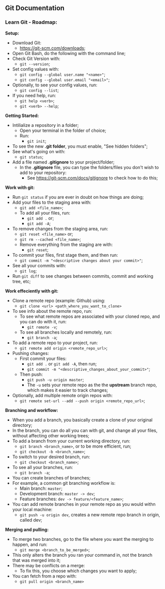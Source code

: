 ## Git Documentation

### Learn Git - Roadmap:

**Setup:**

- Download Git:
  - https://git-scm.com/downloads;
- Open Git Bash, do the following with the command line;
- Check Git Version with:
  - `git --version`;
- Set config values with:
  - `git config --global user.name "<name>"`;
  - `git config --global user.email "<email>"`;
- Optionally, to see your config values, run:
  - `git config --list`;
- If you need help, run:
  - `git help <verb>`;
  - `git <verb> --help`;

**Getting Started:**

- Intilialize a repository in a folder;
  - Open your terminal in the folder of choice;
  - Run:
    - `git init`;
- To see the new **.git folder**, you must enable, "See hidden folders";
- See what's going on with:
  - `git status`;
- Add a file named **.gitignore** to your project/folder;
  - In the **.gitignore** file, you can type the folders/files you don't wish to add to your repository:
    - See https://git-scm.com/docs/gitignore to check how to do this;

**Work with git:**

- Run `git status` if you are ever in doubt on how things are doing;
- Add your files to the staging area with:
  - `git add <file_name>`;
  - To add all your files, run:
    - `git add .` or;
    - `git add -A`;
- To remove changes from the staging area, run:
  - `git reset <file_name>` or;
  - `git rm --cached <file_name>`;
  - Remove everything from the staging are with:
    - `git reset`;
- To commit your files, first stage them, and then run:
  - `git commit -m "<descriptive changes about your commit>"`;
- See all your commits with:
  - `git log`;
- Run `git diff` to see changes between commits, commit and working tree, etc;

**Work effeciently with git:**

- Clone a remote repo (example: Github) using:
  - `git clone <url> <path_where_you_want_to_clone>`
- To see info about the remote repo, run:
  - To see what remote repos are associated with your cloned repo, and you can do with it, run:
    - `git remote -v`;
  - To see all branches locally and remotely, run:
    - `git branch -a`;
- To add a remote repo to your project, run:
  - `git remote add origin <remote_repo_url>`;
- Pushing changes:
  - First commit your files:
    - `git add .` or `git add -A`, then run;
    - `git commit -m "<descriptive_changes_about_your_commit>"`;
  - Then push:
    - `git push -u origin master`;
    - The `-u` sets your remote repo as the the **upstream** branch repo, which makes it easier to track changes;
- Optionally, add multiple remote origin repos with:
  - `git remote set-url --add --push origin <remote_repo_url>`;

**Branching and workflow:**

- When you add a branch, you basically create a clone of your original directory;
- In the branch, you can do all you can with git, and change all your files, without affecting other working trees;
- To add a branch from your current working directory, run:
  - `git branch <branch_name>`, or to be more efficient, run;
  - `git checkout -b <branch_name>`;
- To switch to your desired branch, run:
  - `git checkout <branch_name>`;
- To see all your branches, run:
  - `git branch -a`;
- You can create branches of branches;
- For example, a common git branching workflow is:
  - Main branch: `master`;
  - Development branch: `master -> dev`;
  - Feature branches: `dev -> feature/<feature_name>`;
- You can add remote branches in your remote repo as you would withn your local machine:
  - `git push -u origin dev`, creates a new remote repo branch in origin, called dev;

**Merging and pulling:**

- To merge two branches, go to the file where you want the merging to happen, and run:
  - `git merge <branch_to_be_merged>`;
- This only alters the branch you ran your command in, not the branch that was merged into it;
- There may be conflicts on a merge:
  - To fix this, you choose which changes you want to apply;
- You can fetch from a repo with:
  - `git pull origin <branch_name>`
